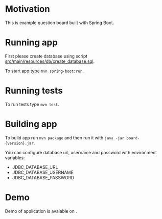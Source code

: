 # Motivation
This is example question board built with Spring Boot.

# Running app

First please create database using script [src/main/resources/db/create_database.sql](db/create_database.sql).

To start app type `mvn spring-boot:run`.

# Running tests

To run tests type `mvn test`.

# Building app

To build app run `mvn package` and then run it with `java -jar board-{version}.jar`.

You can configure database url, username and password with environment variables:

* JDBC_DATABASE_URL
* JDBC_DATABASE_USERNAME
* JDBC_DATABASE_PASSWORD

# Demo

Demo of application is avaiable on .
